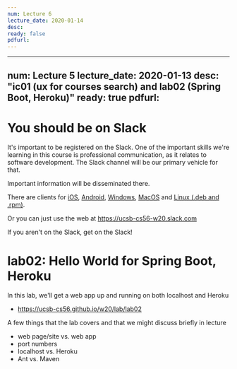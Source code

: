 ```yaml
---
num: Lecture 6
lecture_date: 2020-01-14
desc:
ready: false
pdfurl:
---
```



---
num: Lecture 5
lecture_date: 2020-01-13
desc: "ic01 (ux for courses search) and lab02 (Spring Boot, Heroku)"
ready: true
pdfurl:
---

# You should be on Slack

It's important to be registered on the Slack.  One of the important skills we're learning in this course is professional communication, as it relates to software development.  The Slack channel will be our primary vehicle for that.

Important information will be disseminated there.   

There are clients for [iOS](https://slack.com/downloads/ios), [Android](https://slack.com/downloads/android), [Windows](https://slack.com/downloads/windows), [MacOS](https://slack.com/downloads/mac) and [Linux (.deb and .rpm)](https://slack.com/downloads/linux).

Or you can just use the web at <https://ucsb-cs56-w20.slack.com>

If you aren't on the Slack, get on the Slack!


# lab02: Hello World for Spring Boot, Heroku

In this lab, we'll get a web app up and running on both localhost and Heroku

* <https://ucsb-cs56.github.io/w20/lab/lab02>

A few things that the lab covers and that we might discuss briefly in lecture

* web page/site vs. web app
* port numbers
* localhost vs. Heroku
* Ant vs. Maven




